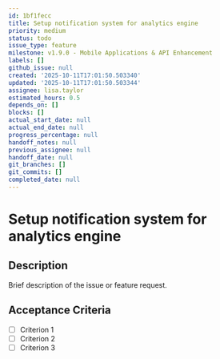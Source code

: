 ```yaml
---
id: 1bf1fecc
title: Setup notification system for analytics engine
priority: medium
status: todo
issue_type: feature
milestone: v1.9.0 - Mobile Applications & API Enhancement
labels: []
github_issue: null
created: '2025-10-11T17:01:50.503340'
updated: '2025-10-11T17:01:50.503344'
assignee: lisa.taylor
estimated_hours: 0.5
depends_on: []
blocks: []
actual_start_date: null
actual_end_date: null
progress_percentage: null
handoff_notes: null
previous_assignee: null
handoff_date: null
git_branches: []
git_commits: []
completed_date: null
---
```


# Setup notification system for analytics engine

## Description

Brief description of the issue or feature request.

## Acceptance Criteria

- [ ] Criterion 1
- [ ] Criterion 2
- [ ] Criterion 3
